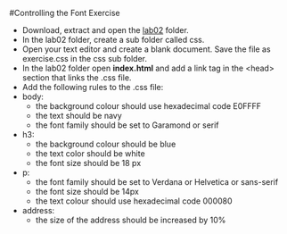 
#Controlling the Font Exercise

- Download, extract and open the [lab02](archives/lab02.zip) folder.
- In the lab02 folder, create a sub folder called css.
- Open your text editor and create a blank document. Save the file as exercise.css in the css sub folder.
- In the lab02 folder open **index.html** and add a link tag in the &lt;head&gt; section that links the .css file.
-  Add the following rules to the .css file:
  - body:
    - the background colour should use hexadecimal code E0FFFF
    - the text should be navy
    - the font family should be set to Garamond or serif
  - h3:
    - the background colour should be blue
    - the text color should be white
    - the font size should be 18 px
  - p:
    - the font family should be set to Verdana or Helvetica or sans-serif
    - the font size should be 14px
    - the text colour should use hexadecimal code 000080
  - address:
    - the size of the address should be increased by 10%
